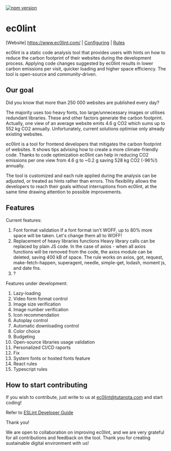 [![npm version](https://img.shields.io/npm/v/ec0lint.svg)](https://www.npmjs.com/package/ec0lint)

# ec0lint

[Website] https://www.ec0lint.com/ |
[Configuring](TBD) |
[Rules](TBD)

ec0lint is a static code analysis tool that provides users with hints on how to reduce the carbon footprint of their websites during the development process. Applying code changes suggested by ec0lint results in lower carbon emissions per visit, quicker loading and higher space efficiency. The tool is open-source and community-driven.

## Our goal


Did you know that more than 250 000 websites are published every day?

The majority uses too heavy fonts, too large/unnecessary images or utilises redundant libraries. These and other factors generate the carbon footprint. Actually, one view of an average website emits 4.6 g CO2 which sums up to 552 kg CO2 annually. Unfortunately, current solutions optimise only already existing websites.

ec0lint is a tool for frontend developers that mitigates the carbon footprint of websites. It shows tips advising how to create a more climate-friendly code. Thanks to code optimization ec0lint can help in reducing CO2 emissions per one view from 4.6 g to ~0.2 g saving 528 kg CO2 (-96%!) annually. 

The tool is customized and each rule applied during the analysis can be adjusted, or treated as hints rather than errors. This flexibility allows the developers to reach their goals without interruptions from ec0lint, at the same time drawing attention to possible improvements.

## Features

Current features:
1) Font format validation
If a font format isn't WOFF, up to 80% more space will be taken. Let's change them all to WOFF!
2) Replacement of heavy libraries functions
Heavy library calls can be replaced by plain JS code. In the case of axios - when all axios functions will be removed from the code, the axios module can be deleted, saving 400 kB of space. The rule works on axios, got, request, make-fetch-happen, superagent, needle, simple-get, lodash, moment js, and date fns.
3) ?

Features under development:
1) Lazy-loading
2) Video form format control 
3) Image size verification
4) Image number verification
5) Icon recommendation
6) Autoplay control
7) Automatic downloading control 
8) Color choice
9) Budgeting 
10) Open-source libraries usage validation 
11) Personalized CI/CD raports
12) Fix
13) System fonts or hosted fonts feature
14) React rules
15) Typescript rules 

## How to start contributing

If you wish to contribute, just write to us at ec0lint@tutanota.com and start coding!

Refer to [ESLint Developer Guide](https://eslint.org/docs/developer-guide/contributing/)

Thank you!

We are open to collaboration on improving ec0lint, and we are very grateful for all contributions and feedback on the tool. Thank you for creating sustainable digital environment with us!
